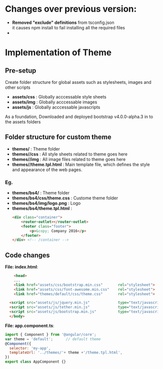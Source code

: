 # Changes over previous version:
- **Removed  "exclude" definitions**  from tsconfig.json  
  it causes npm install to fail installing all the required files
- 

# Implementation of Theme

## Pre-setup
Create folder structure for global assets such as stylesheets, images and other scripts
- **<doc-root> assets/css** : Globally acccessable style sheets
- **<doc-root> assets/img** : Globally acccessable images
- **<doc-root> assets/js** : Globally acccessable javascripts

As a foundation, Downloaded and deployed bootstrap v4.0.0-alpha.3 in to the assets folders

## Folder structure for custom theme
- **<doc-root> themes/<theme>** : Theme folder
- **<doc-root> themes/<theme>/css** : All style sheets related to theme goes here
- **<doc-root> themes/<theme>/img** : All image files related to theme goes here
- **<doc-root> themes/<theme>/theme.tpl.html** : Main template file, which defines the style and appearance of the web pages.

### Eg. 
- **<doc-root> themes/bs4/** : Theme folder
- **<doc-root> themes/bs4/css/theme.css** : Custome theme folder
- **<doc-root> themes/bs4/img/logo.png** : Logo
- **<doc-root> themes/bs4/theme.tpl.html** :   
    ```html
    <div class="container">
        <router-outlet></router-outlet>
        <footer class="footer">
            <p>&copy; Company 2016</p>
        </footer>
    </div> <!-- /container -->
    ```

## Code changes 

**File: index.html**:  
```html
    <head>
    ...
    <link href="assets/css/bootstrap.min.css"       rel="stylesheet">
    <link href="assets/css/font-awesome.min.css"    rel="stylesheet">
    <link href="themes/default/css/theme.css"       rel="stylesheet">
```

```html
  <script src="assets/js/jquery.min.js"             type="text/javascript"></script>
  <script src="assets/js/tether.min.js"             type="text/javascript"></script>
  <script src="assets/js/bootstrap.min.js"          type="text/javascript"></script>
  </body>
```
**File: app.component.ts**:  
```javascript
import { Component } from '@angular/core';
var theme = 'default';      // default theme
@Component({
  selector: 'my-app',
  templateUrl: '../themes/'+ theme +'/theme.tpl.html',
})
export class AppComponent {}
```

